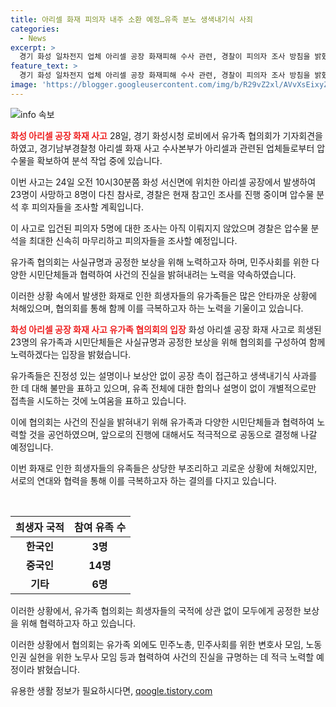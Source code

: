 ```yaml
---
title: 아리셀 화재 피의자 내주 소환 예정…유족 분노 생색내기식 사죄
categories:
  - News
excerpt: >
  경기 화성 일차전지 업체 아리셀 공장 화재피해 수사 관련, 경찰이 피의자 조사 방침을 밝혔고, 화재 희생자 유가족 협의회가 구성됐다. 경찰은 압수물 분석과 참고인 조사에 집중 중이며, 피의자 조사는 내주로 예정됐다. 이에 유가족 협의회는 사건 진실을 파헤치기 위해 노력한다는 입장을 밝히고, 시민단체들과 협력할 것을 발표했다.
feature_text: >
  경기 화성 일차전지 업체 아리셀 공장 화재피해 수사 관련, 경찰이 피의자 조사 방침을 밝혔고, 화재 희생자 유가족 협의회가 구성됐다. 경찰은 압수물 분석과 참고인 조사에 집중 중이며, 피의자 조사는 내주로 예정됐다. 이에 유가족 협의회는 사건 진실을 파헤치기 위해 노력한다는 입장을 밝히고, 시민단체들과 협력할 것을 발표했다.
image: 'https://blogger.googleusercontent.com/img/b/R29vZ2xl/AVvXsEixyZcFfHzMRdzZMjFBmAUKJYCLCGyLL1o632UiGVXcaFdKo_bkvkuCioo0uUKlGfBVcT3P84aROyZIXSBEx3Aw5nCQ3pTgDom1WDC4m8eifvWiAmWEEVb4x6G_l8C0QH225ldMjyaFvpxGEBGNO37VmDTDMHGhJPq73UglMfDca1-0aw/s1600/blogspot.png'
---
```


<p><img src="https://blogger.googleusercontent.com/img/b/R29vZ2xl/AVvXsEixyZcFfHzMRdzZMjFBmAUKJYCLCGyLL1o632UiGVXcaFdKo_bkvkuCioo0uUKlGfBVcT3P84aROyZIXSBEx3Aw5nCQ3pTgDom1WDC4m8eifvWiAmWEEVb4x6G_l8C0QH225ldMjyaFvpxGEBGNO37VmDTDMHGhJPq73UglMfDca1-0aw/s1600/blogspot.png" alt="info 속보" /></p>

<p><b><span style="color: #ee2323;">화성 아리셀 공장 화재 사고</span></b>
28일, 경기 화성시청 로비에서 유가족 협의회가 기자회견을 하였고, 경기남부경찰청 아리셀 화재 사고 수사본부가 아리셀과 관련된 업체들로부터 압수물을 확보하여 분석 작업 중에 있습니다.</p>

<p>이번 사고는 24일 오전 10시30분쯤 화성 서신면에 위치한 아리셀 공장에서 발생하여 23명이 사망하고 8명이 다친 참사로, 경찰은 현재 참고인 조사를 진행 중이며 압수물 분석 후 피의자들을 조사할 계획입니다. </p>

<p>이 사고로 입건된 피의자 5명에 대한 조사는 아직 이뤄지지 않았으며 경찰은 압수물 분석을 최대한 신속히 마무리하고 피의자들을 조사할 예정입니다. </p>

<p>유가족 협의회는 사실규명과 공정한 보상을 위해 노력하고자 하며, 민주사회를 위한 다양한 시민단체들과 협력하여 사건의 진실을 밝혀내려는 노력을 약속하였습니다. </p>

<p>이러한 상황 속에서 발생한 화재로 인한 희생자들의 유가족들은 많은 안타까운 상황에 처해있으며, 협의회를 통해 함께 이를 극복하고자 하는 노력을 기울이고 있습니다. </p>

<p><b><span style="color: #ee2323;">화성 아리셀 공장 화재 사고 유가족 협의회의 입장</span></b>
화성 아리셀 공장 화재 사고로 희생된 23명의 유가족과 시민단체들은 사실규명과 공정한 보상을 위해 협의회를 구성하여 함께 노력하겠다는 입장을 밝혔습니다. </p>

<p>유가족들은 진정성 있는 설명이나 보상안 없이 공장 측이 접근하고 생색내기식 사과를 한 데 대해 불만을 표하고 있으며, 유족 전체에 대한 합의나 설명이 없이 개별적으로만 접촉을 시도하는 것에 노여움을 표하고 있습니다. </p>

<p>이에 협의회는 사건의 진실을 밝혀내기 위해 유가족과 다양한 시민단체들과 협력하여 노력할 것을 공언하였으며, 앞으로의 진행에 대해서도 적극적으로 공동으로 결정해 나갈 예정입니다. </p>

<p>이번 화재로 인한 희생자들의 유족들은 상당한 부조리하고 괴로운 상황에 처해있지만, 서로의 연대와 협력을 통해 이를 극복하고자 하는 결의를 다지고 있습니다. </p>

<p data-ke-size="size16">&nbsp;</p>

<table>
    <thead>
        <tr>
            <th style="text-align: center; height: 17px;"><b>희생자 국적</b></th>
            <th style="text-align: center; height: 17px;"><b>참여 유족 수</b></th>
        </tr>
    </thead>
    <tbody>
        <tr>
            <td style="text-align: center; height: 17px;"><b>한국인</b></td>
            <td style="text-align: center; height: 17px;"><b>3명</b></td>
        </tr>
        <tr>
            <td style="text-align: center; height: 17px;"><b>중국인</b></td>
            <td style="text-align: center; height: 17px;"><b>14명</b></td>
        </tr>
        <tr>
            <td style="text-align: center; height: 17px;"><b>기타</b></td>
            <td style="text-align: center; height: 17px;"><b>6명</b></td>
        </tr>
    </tbody>
</table>

<p>이러한 상황에서, 유가족 협의회는 희생자들의 국적에 상관 없이 모두에게 공정한 보상을 위해 협력하고자 하고 있습니다. </p>

<p>이러한 상황에서 협의회는 유가족 외에도 민주노총, 민주사회를 위한 변호사 모임, 노동인권 실현을 위한 노무사 모임 등과 협력하여 사건의 진실을 규명하는 데 적극 노력할 예정이라 밝혔습니다.</p>
유용한 생활 정보가 필요하시다면, <a href="https://qoogle.tistory.com" rel="dofollow">qoogle.tistory.com</a>


